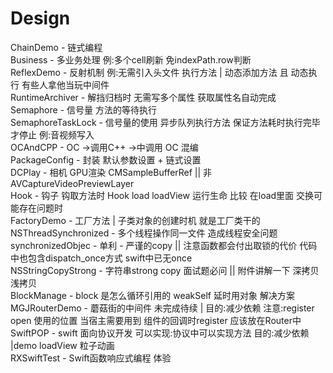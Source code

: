 # Design
ChainDemo           - 链式编程 <br>
Business            - 多业务处理 例:多个cell刷新 免indexPath.row判断 <br>
ReflexDemo          - 反射机制  例:无需引入头文件 执行方法 | 动态添加方法 且 动态执行 有些人拿他当玩中间件<br>
RuntimeArchiver     - 解挡归档时 无需写多个属性  获取属性名自动完成 <br>
Semaphore           - 信号量 方法的等待执行 <br>
SemaphoreTaskLock   - 信号量的使用 异步队列执行方法 保证方法耗时执行完毕 才停止 例:音视频写入 <br>
OCAndCPP            - OC ->调用C++ ->中调用 OC  混编<br>
PackageConfig       - 封装 默认参数设置 + 链式设置 <br>
DCPlay              - 相机 GPU渲染 CMSampleBufferRef || 非AVCaptureVideoPreviewLayer <br>
Hook                - 钩子 钩取方法时 Hook load loadView 运行生命 比较 在load里面 交换可能存在问题时 <br>
FactoryDemo         - 工厂方法 | 子类对象的创建时机 就是工厂类干的 <br>
NSThreadSynchronized - 多个线程操作同一文件 造成线程安全问题 <br>
synchronizedObjec    - 单利 - 严谨的copy || 注意函数都会付出取锁的代价 代码中也包含dispatch_once方式 swift中已无once <br>
NSStringCopyStrong   - 字符串strong copy 面试题必问 || 附件讲解一下 深拷贝 浅拷贝 <br>
BlockManage          - block 是怎么循环引用的  weakSelf 延时用对象 解决方案<br>
MGJRouterDemo        - 蘑菇街的中间件 未完成待续 | 目的:减少依赖 注意:register open 使用的位置 当宿主需要用到 组件的回调时register 应该放在Router中<br>
SwiftPOP             - swift 面向协议开发 可以实现:协议中可以实现方法 目的:减少依赖 |demo  loadView 粒子动画<br>
RXSwiftTest          - Swift函数响应式编程 体验

